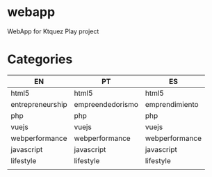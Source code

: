 # webapp
WebApp for Ktquez Play project

# Categories
| EN               | PT               | ES             |
|------------------|------------------|----------------|
| html5            | html5            | html5          |
| entrepreneurship | empreendedorismo | emprendimiento |
| php              | php              | php            |
| vuejs            | vuejs            | vuejs          |
| webperformance   | webperformance   | webperformance |
| javascript       | javascript       | javascript     |
| lifestyle        | lifestyle        | lifestyle      |
|                  |                  |                |
